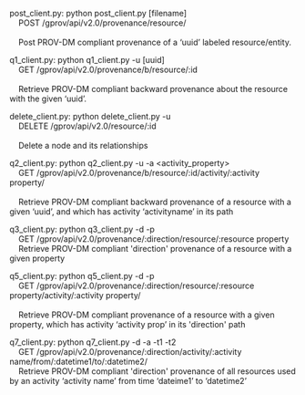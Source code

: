 post_client.py: python post_client.py [filename]
<br>&nbsp;&nbsp;&nbsp; POST /gprov/api/v2.0/provenance/resource/	
<br>&nbsp;&nbsp;&nbsp; Post PROV-DM compliant provenance of a ‘uuid’ labeled resource/entity.

q1_client.py: python q1_client.py -u [uuid]
<br>&nbsp;&nbsp;&nbsp; GET /gprov/api/v2.0/provenance/b/resource/:id	
<br>&nbsp;&nbsp;&nbsp; Retrieve PROV-DM compliant backward provenance about the resource with the given ‘uuid’.	


delete_client.py: python delete_client.py -u <uuid> 
<br>&nbsp;&nbsp;&nbsp; DELETE /gprov/api/v2.0/resource/:id	
<br>&nbsp;&nbsp;&nbsp;  Delete a node and its relationships



q2_client.py: python q2_client.py -u <uuid> -a <activity_property>
<br>&nbsp;&nbsp;&nbsp; GET /gprov/api/v2.0/provenance/b/resource/:id/activity/:activity property/ 	
<br>&nbsp;&nbsp;&nbsp; Retrieve PROV-DM compliant backward provenance  of a resource with a given ‘uuid’, and which has activity ‘activityname’ in its path  


q3_client.py: python q3_client.py -d <direction> -p <resource property>
<br>&nbsp;&nbsp;&nbsp; GET /gprov/api/v2.0/provenance/:direction/resource/:resource property
<br>&nbsp;&nbsp;&nbsp; Retrieve PROV-DM compliant 'direction' provenance  of a resource with a given property


q5_client.py: python q5_client.py -d <direction> -p <resource property>
<br>&nbsp;&nbsp;&nbsp; GET /gprov/api/v2.0/provenance/:direction/resource/:resource property/activity/:activity property/	
<br>&nbsp;&nbsp;&nbsp; Retrieve PROV-DM compliant provenance  of a resource with a given property, which has activity ‘activity prop’ in its 'direction' path


q7_client.py: python q7_client.py -d <direction> -a <activity property> -t1 <time1> -t2 <time2>
<br>&nbsp;&nbsp;&nbsp; GET /gprov/api/v2.0/provenance/:direction/activity/:activity name/from/:datetime1/to/:datetime2/	
<br>&nbsp;&nbsp;&nbsp; Retrieve PROV-DM compliant 'direction' provenance  of all resources used by an activity ‘activity name’ from time ‘dateime1’ to ‘datetime2’

